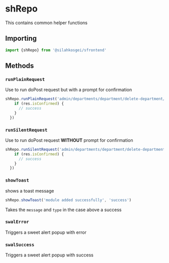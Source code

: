# shRepo

This contains common helper functions 

## Importing

```javascript
import {shRepo} from '@silahkosgei/sfrontend'
```
## Methods

### `runPlainRequest`
Use to run doPost request but with a prompt for confirmation
```javascript
shRepo.runPlainRequest('admin/departments/department/delete-department/1').then((res) => {
    if (res.isConfirmed) {
      // success
    }
  })
```
### `runSilentRequest`
Use to run doPost request **WITHOUT**  prompt for confirmation
```javascript
shRepo.runSilentRequest('admin/departments/department/delete-department/1').then((res) => {
    if (res.isConfirmed) {
      // success
    }
  })
```
### `showToast`
shows a toast message
```javascript
shRepo.showToast('module added successfully', 'success')
```
Takes the `message` and `type` in the case above a success

### `swalError`
Triggers a sweet alert popup with error

### `swalSuccess`

Triggers a sweet alert popup with success 
